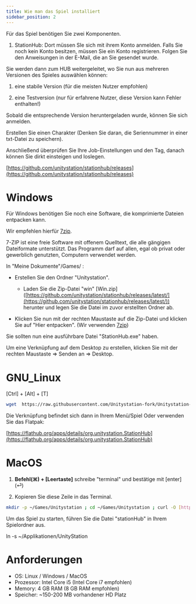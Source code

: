 ```yaml
---
title: Wie man das Spiel installiert
sidebar_position: 2
---
```

Für das Spiel benötigen Sie zwei Komponenten.

1. StationHub: Dort müssen SIe sich mit ihrem Konto anmelden. Falls Sie noch kein Konto besitzen, müssen Sie ein Konto registrieren. Folgen Sie den Anweisungen in der E-Mail, die an Sie gesendet wurde.

Sie werden dann zum HUB weitergeleitet, wo Sie nun aus mehreren Versionen des Spieles auswählen können:

1.  eine stabile Version (für die meisten Nutzer empfohlen)

2.  eine Testversion (nur für erfahrene Nutzer, diese Version kann Fehler enthalten!)

Sobald die entsprechende Version  heruntergeladen wurde, können Sie sich anmelden.

Erstellen Sie einen Charakter (Denken Sie daran, die Seriennummer in einer txt-Datei zu speichern).

Anschließend überprüfen Sie Ihre Job-Einstellungen und den Tag, danach können Sie dirkt einsteigen und loslegen.

  [https://github.com/unitystation/stationhub/releases](https://github.com/unitystation/stationhub/releases)

  
# Windows 

Für Windows benötigen Sie noch eine Software, die komprimierte Dateien entpacken kann.

Wir empfehlen hierfür [7zip]([https://www.7-zip.org/a/7z2107-x64.msi](https://www.7-zip.org/a/7z2107-x64.msi)).

7-ZIP ist eine freie Software mit offenem Quelltext, die alle gängigen Dateiformate unterstützt. Das Programm darf auf allen, egal ob privat oder gewerblich genutzten, Computern verwendet werden.
  
In "Meine Dokumente"/Games/ :

- Erstellen Sie den Ordner "Unitystation".

  - Laden Sie die Zip-Datei "win" [Win.zip] ([https://github.com/unitystation/stationhub/releases/latest/](https://github.com/unitystation/stationhub/releases/latest/)) herunter und legen Sie die Datei im zuvor erstellten Ordner ab.

- Klicken Sie nun mit der rechten Maustaste auf die Zip-Datei und klicken Sie auf "Hier entpacken". (Wir verwenden [7zip]([https://www.7-zip.org/a/7z2107-x64.msi](https://www.7-zip.org/a/7z2107-x64.msi)))

Sie sollten nun eine ausführbare Datei "StationHub.exe" haben.

Um eine Verknüpfung auf dem Desktop zu erstellen, klicken Sie mit der rechten Maustaste => Senden an => Desktop.


# GNU_Linux 

[Ctrl] + [Alt] + [T] 
```bash
wget  https://raw.githubusercontent.com/Unitystation-fork/Unitystation-Others/blob/main/Installation-Script/UnityStationInstaller.sh -O ~/UnityStationInstaller.sh ; sudo chmod 750 ~/UnityStationInstaller.sh ; sudo ~/UnityStationInstaller.sh
```
Die Verknüpfung befindet sich dann in Ihrem Menü/Spiel
Oder verwenden Sie das Flatpak:

[https://flathub.org/apps/details/org.unitystation.StationHub](https://flathub.org/apps/details/org.unitystation.StationHub)

  

# MacOS #

1. **Befehl(⌘) + [Leertaste]** schreibe "terminal" und bestätige mit [enter] (⏎)

2. Kopieren Sie diese Zeile in  das Terminal.

```bash
mkdir -p ~/Games/Unitystation ; cd ~/Games/Unitystation ; curl -O [https://github.com/unitystation/stationhub/releases/download/930/osx930.zip](https://github.com/unitystation/stationhub/releases/download/930/osx930.zip) ; curl -O [https://github.com/unitystation/stationhub/blob/develop/UnitystationLauncher/Assets/unityico.png](https://github.com/unitystation/stationhub/blob/develop/UnitystationLauncher/Assets/unityico.png); unzip *.zip ; rm -rfv *.zip ./ ; chmod -R 750 ./StationHub ; exit
```

Um das Spiel zu starten, führen Sie die Datei "stationHub" in Ihrem Spielordner aus.

ln -s ~/Applikationen/UnityStation

# Anforderungen #

-   OS: Linux / Windows / MacOS
-   Prozessor: Intel Core i5 (Intel Core i7 empfohlen)
-   Memory: 4 GB RAM (8 GB RAM empfohlen)
-   Speicher: ~150-200 MB vorhandener HD Platz
